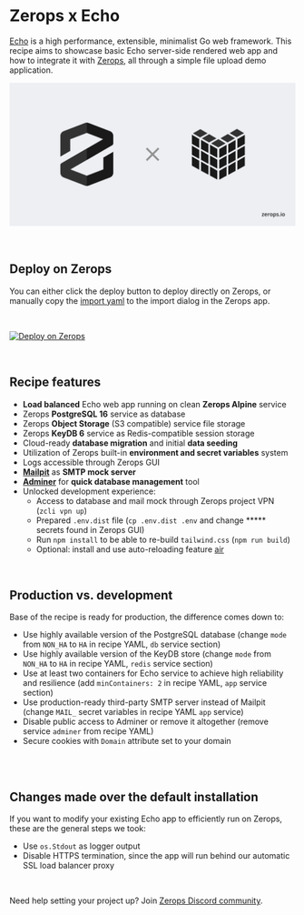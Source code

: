 # Zerops x Echo

[Echo](https://echo.labstack.com/) is a high performance, extensible, minimalist Go web framework. This recipe aims to showcase basic Echo server-side rendered web app and how to integrate it with [Zerops](https://zerops.io), all through a simple file upload demo application.

![echo](https://github.com/zeropsio/recipe-shared-assets/blob/main/covers/svg/cover-echo.svg)

<br />

## Deploy on Zerops
You can either click the deploy button to deploy directly on Zerops, or manually copy the [import yaml](https://github.com/zeropsio/recipe-echo/blob/main/zerops-project-import.yml) to the import dialog in the Zerops app.

<br/>

[![Deploy on Zerops](https://github.com/zeropsio/recipe-shared-assets/blob/main/deploy-button/green/deploy-button.svg)](https://app.zerops.io/recipe/echo)

<br/>

## Recipe features

- **Load balanced** Echo web app running on clean **Zerops Alpine** service
- Zerops **PostgreSQL 16** service as database
- Zerops **Object Storage** (S3 compatible) service file storage
- Zerops **KeyDB 6** service as Redis-compatible session storage
- Cloud-ready **database migration** and initial **data seeding**
- Utilization of Zerops built-in **environment and secret variables** system
- Logs accessible through Zerops GUI
- **[Mailpit](https://github.com/axllent/mailpit)** as **SMTP mock server**
- **[Adminer](https://www.adminer.org)** for **quick database management** tool
- Unlocked development experience:
    - Access to database and mail mock through Zerops project VPN (`zcli vpn up`)
    - Prepared `.env.dist` file (`cp .env.dist .env` and change ***** secrets found in Zerops GUI)
    - Run `npm install` to be able to re-build `tailwind.css` (`npm run build`)
    - Optional: install and use auto-reloading feature [air](https://github.com/air-verse/air)

<br/>

## Production vs. development

Base of the recipe is ready for production, the difference comes down to:

- Use highly available version of the PostgreSQL database (change `mode` from `NON_HA` to `HA` in recipe YAML, `db` service section)
- Use highly available version of the KeyDB store (change `mode` from `NON_HA` to `HA` in recipe YAML, `redis` service section)
- Use at least two containers for Echo service to achieve high reliability and resilience (add `minContainers: 2` in recipe YAML, `app` service section)
- Use production-ready third-party SMTP server instead of Mailpit (change `MAIL_` secret variables in recipe YAML `app` service)
- Disable public access to Adminer or remove it altogether (remove service `adminer` from recipe YAML)
- Secure cookies with `Domain` attribute set to your domain

<br/>
<br/>

## Changes made over the default installation

If you want to modify your existing Echo app to efficiently run on Zerops, these are the general steps we took:

- Use `os.Stdout` as logger output
- Disable HTTPS termination, since the app will run behind our automatic SSL load balancer proxy 

<br/>

Need help setting your project up? Join [Zerops Discord community](https://discord.com/invite/WDvCZ54).

